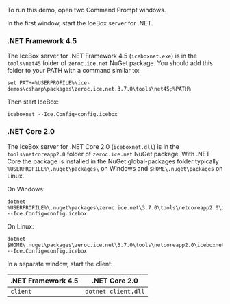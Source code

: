To run this demo, open two Command Prompt windows.

In the first window, start the IceBox server for .NET.

### .NET Framework 4.5

The IceBox server for .NET Framework 4.5 (`iceboxnet.exe`) is in the `tools\net45` folder
of `zeroc.ice.net` NuGet package. You should add this folder to your PATH with a command
similar to:

```
set PATH=%USERPROFILE%\ice-demos\csharp\packages\zeroc.ice.net.3.7.0\tools\net45;%PATH%
```

Then start IceBox:
```
iceboxnet --Ice.Config=config.icebox
```

### .NET Core 2.0

The IceBox server for .NET Core 2.0 (`iceboxnet.dll`) is in the `tools\netcoreapp2.0` folder
of `zeroc.ice.net` NuGet package. With .NET Core the package is installed in the NuGet global-packages
folder typically `%USERPROFILE%\.nuget\packages\` on Windows and `$HOME\.nuget\packages` on Linux.

On Windows:
```
dotnet %USERPROFILE%\.nuget\packages\zeroc.ice.net\3.7.0\tools\netcoreapp2.0\iceboxnet.dll --Ice.Config=config.icebox
```

On Linux:

```
dotnet $HOME\.nuget\packages\zeroc.ice.net\3.7.0\tools\netcoreapp2.0\iceboxnet.dll --Ice.Config=config.icebox
```

In a separate window, start the client:

| .NET Framework 4.5 | .NET Core 2.0       |
| ------------------ | ------------------- |
| `client`           | `dotnet client.dll` |
